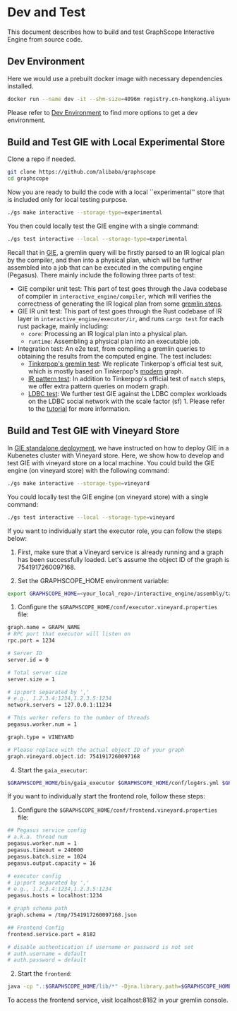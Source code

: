 # Dev and Test

This document describes how to build and test GraphScope Interactive Engine from source code.

## Dev Environment

Here we would use a prebuilt docker image with necessary dependencies installed.

```bash
docker run --name dev -it --shm-size=4096m registry.cn-hongkong.aliyuncs.com/graphscope/graphscope-dev:latest
```

Please refer to [Dev Environment](../development/dev_guide.md#dev-environment) to find more options to get a dev environment.

## Build and Test GIE with Local Experimental Store
Clone a repo if needed.
```bash
git clone https://github.com/alibaba/graphscope
cd graphscope
```
Now you are ready to build the code with a local ``experimental'' store that is included only for local testing purpose.
```bash
./gs make interactive --storage-type=experimental
```

You then could locally test the GIE engine with a single command:
```bash
./gs test interactive --local --storage-type=experimental
```

Recall that in [GIE](./design_of_gie.md), a gremlin query will be firstly parsed to an IR logical plan by the compiler, and then into a physical plan,
which will be further assembled into a job that can be executed in the
computing engine (Pegasus). There mainly include the following three parts of test:

- GIE compiler unit test: This part of test goes through the Java codebase of compiler in `interactive_engine/compiler`,
which will verifies the correctness of generating the IR logical plan from some [gremlin steps](https://github.com/alibaba/GraphScope/tree/main/interactive_engine/compiler/src/test/java/com/alibaba/graphscope/gremlin).
- GIE IR unit test: This part of test goes through the Rust codebase of IR layer in `interactive_engine/executor/ir`, and runs `cargo test`
for each rust package, mainly including:
  - `core`: Processing an IR logical plan into a physical plan.
  - `runtime`: Assembling a physical plan into an executable job.
- Integration test: An e2e test, from compiling a gremlin queries to obtaining the results from the
computed engine. The test includes:
  - [Tinkerpop's gremlin test](https://github.com/alibaba/GraphScope/tree/main/interactive_engine/compiler/src/main/java/com/alibaba/graphscope/gremlin/integration/suite/standard): We replicate Tinkerpop's official test suit, which is mostly based on Tinkerpop's [modern](https://tinkerpop.apache.org/docs/3.6.2/tutorials/getting-started/)
  graph.
  - [IR pattern test](https://github.com/alibaba/GraphScope/tree/main/interactive_engine/compiler/src/main/java/com/alibaba/graphscope/gremlin/integration/suite/pattern): In addition to Tinkerpop's official test of `match` steps, we offer extra pattern queries on modern graph.
  - [LDBC test](https://github.com/alibaba/GraphScope/blob/main/interactive_engine/compiler/src/main/java/com/alibaba/graphscope/gremlin/integration/suite/ldbc): We further test GIE against the LDBC complex workloads on the LDBC social network with the scale factor (sf) 1.
   Please refer to the [tutorial](./tutorial_ldbc_gremlin.md) for more information.

## Build and Test GIE with Vineyard Store
In [GIE standalone deployment](./deployment.md), we have instructed on how to deploy GIE in a
Kubenetes cluster with Vineyard store. Here, we show how to develop and test GIE with vineyard
store on a local machine.
You could build the GIE engine (on vineyard store) with the following command:
```bash
./gs make interactive --storage-type=vineyard
```

You could locally test the GIE engine (on vineyard store) with a single command:
```bash
./gs test interactive --local --storage-type=vineyard
```

If you want to individually start the executor role, you can follow the steps below:

1. First, make sure that a Vineyard service is already running and a graph has been successfully loaded. Let's assume the object ID of the graph is 7541917260097168.

2. Set the GRAPHSCOPE_HOME environment variable:
```bash
export GRAPHSCOPE_HOME=<your_local_repo>/interactive_engine/assembly/target/graphscope
```
1. Configure the `$GRAPHSCOPE_HOME/conf/executor.vineyard.properties` file:
```bash
graph.name = GRAPH_NAME
# RPC port that executor will listen on
rpc.port = 1234

# Server ID
server.id = 0

# Total server size
server.size = 1

# ip:port separated by ','
# e.g., 1.2.3.4:1234,1.2.3.5:1234
network.servers = 127.0.0.1:11234

# This worker refers to the number of threads
pegasus.worker.num = 1

graph.type = VINEYARD

# Please replace with the actual object ID of your graph
graph.vineyard.object.id: 7541917260097168
```

4. Start the `gaia_executor`:
```bash
$GRAPHSCOPE_HOME/bin/gaia_executor $GRAPHSCOPE_HOME/conf/log4rs.yml $GRAPHSCOPE_HOME/conf/executor.vineyard.properties &
```

If you want to individually start the frontend role, follow these steps:

1. Configure the `$GRAPHSCOPE_HOME/conf/frontend.vineyard.properties` file:
```bash
## Pegasus service config
# a.k.a. thread num
pegasus.worker.num = 1
pegasus.timeout = 240000
pegasus.batch.size = 1024
pegasus.output.capacity = 16

# executor config
# ip:port separated by ','
# e.g., 1.2.3.4:1234,1.2.3.5:1234
pegasus.hosts = localhost:1234

# graph schema path
graph.schema = /tmp/7541917260097168.json

## Frontend Config
frontend.service.port = 8182

# disable authentication if username or password is not set
# auth.username = default
# auth.password = default
```

2. Start the `frontend`:
```bash
java -cp ".:$GRAPHSCOPE_HOME/lib/*" -Djna.library.path=$GRAPHSCOPE_HOME/lib com.alibaba.graphscope.frontend.Frontend $GRAPHSCOPE_HOME/conf/frontend.vineyard.properties &
```

To access the frontend service, visit localhost:8182 in your gremlin console.
